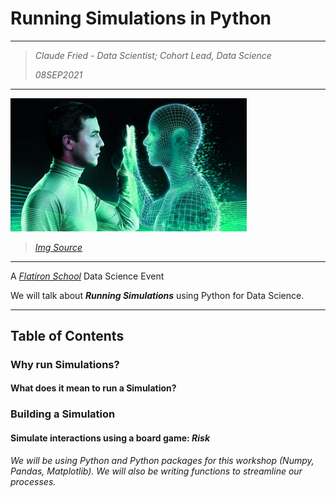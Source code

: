 
# Running Simulations in Python

---

> *Claude Fried - Data Scientist; Cohort Lead, Data Science*
>
> *08SEP2021*

---

<img src='images/artistic-illustration-of-simulation-theory.jpeg' width=75%>

> <a href='https://www.unrevealedfiles.com/is-the-universe-a-computer-simulation/'>*Img Source*</a>

---

A <a href='https://flatironschool.com/campus-and-online-data-science-bootcamp/'>*Flatiron School*</a> Data Science Event

We will talk about ***Running Simulations*** using Python for Data Science.

---

## Table of Contents

### Why run Simulations?

#### What does it mean to run a Simulation?

### Building a Simulation

#### Simulate interactions using a board game: *Risk*

*We will be using Python and Python packages for this workshop (Numpy, Pandas, Matplotlib). We will also be writing functions to streamline our processes.*
